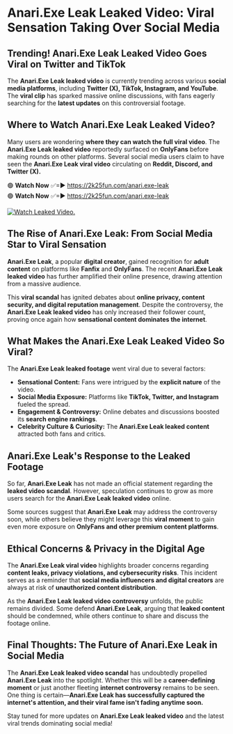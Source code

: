 # Anari.Exe Leak Leaked Video: Viral Sensation Taking Over Social Media

## **Trending! Anari.Exe Leak Leaked Video Goes Viral on Twitter and TikTok**
The **Anari.Exe Leak leaked video** is currently trending across various **social media platforms**, including **Twitter (X), TikTok, Instagram, and YouTube**. The **viral clip** has sparked massive online discussions, with fans eagerly searching for the **latest updates** on this controversial footage.

## **Where to Watch Anari.Exe Leak Leaked Video?**
Many users are wondering **where they can watch the full viral video**. The **Anari.Exe Leak leaked video** reportedly surfaced on **OnlyFans** before making rounds on other platforms. Several social media users claim to have seen the **Anari.Exe Leak viral video** circulating on **Reddit, Discord, and Twitter (X).**

🟢 **Watch Now** ✅=► https://2k25fun.com/anari.exe-leak  
🟢 **Watch Now** ✅=► https://2k25fun.com/anari.exe-leak  

[![Watch Leaked Video.](https://miro.medium.com/v2/resize:fit:828/format:webp/1*cilzJN44JGOrTw9NJCrNHA.gif "Watch Leaked Video")](https://2k25fun.com/anari.exe-leak)

## **The Rise of Anari.Exe Leak: From Social Media Star to Viral Sensation**
**Anari.Exe Leak**, a popular **digital creator**, gained recognition for **adult content** on platforms like **Fanfix** and **OnlyFans**. The recent **Anari.Exe Leak leaked video** has further amplified their online presence, drawing attention from a massive audience.

This **viral scandal** has ignited debates about **online privacy, content security, and digital reputation management**. Despite the controversy, the **Anari.Exe Leak leaked video** has only increased their follower count, proving once again how **sensational content dominates the internet**.

## **What Makes the Anari.Exe Leak Leaked Video So Viral?**
The **Anari.Exe Leak leaked footage** went viral due to several factors:
- **Sensational Content:** Fans were intrigued by the **explicit nature** of the video.
- **Social Media Exposure:** Platforms like **TikTok, Twitter, and Instagram** fueled the spread.
- **Engagement & Controversy:** Online debates and discussions boosted its **search engine rankings**.
- **Celebrity Culture & Curiosity:** The **Anari.Exe Leak leaked content** attracted both fans and critics.

## **Anari.Exe Leak's Response to the Leaked Footage**
So far, **Anari.Exe Leak** has not made an official statement regarding the **leaked video scandal**. However, speculation continues to grow as more users search for the **Anari.Exe Leak leaked video** online.

Some sources suggest that **Anari.Exe Leak** may address the controversy soon, while others believe they might leverage this **viral moment** to gain even more exposure on **OnlyFans and other premium content platforms**.

## **Ethical Concerns & Privacy in the Digital Age**
The **Anari.Exe Leak viral video** highlights broader concerns regarding **content leaks, privacy violations, and cybersecurity risks**. This incident serves as a reminder that **social media influencers and digital creators** are always at risk of **unauthorized content distribution**.

As the **Anari.Exe Leak leaked video controversy** unfolds, the public remains divided. Some defend **Anari.Exe Leak**, arguing that **leaked content** should be condemned, while others continue to share and discuss the footage online.

## **Final Thoughts: The Future of Anari.Exe Leak in Social Media**
The **Anari.Exe Leak leaked video scandal** has undoubtedly propelled **Anari.Exe Leak** into the spotlight. Whether this will be a **career-defining moment** or just another fleeting **internet controversy** remains to be seen. One thing is certain—**Anari.Exe Leak has successfully captured the internet's attention, and their viral fame isn't fading anytime soon.**

Stay tuned for more updates on **Anari.Exe Leak leaked video** and the latest viral trends dominating social media!